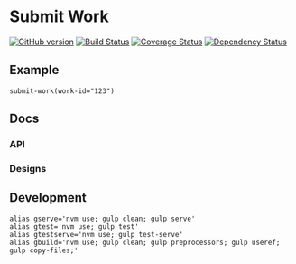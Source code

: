 # Submit Work
[![GitHub version](https://badge.fury.io/gh/appirio-tech%2Fng-submissions.svg)](http://badge.fury.io/gh/appirio-tech%2Fng-submissions)
[![Build Status](https://travis-ci.org/appirio-tech/ng-submit-work.svg)](https://travis-ci.org/appirio-tech/ng-submit-work)
[![Coverage Status](https://coveralls.io/repos/appirio-tech/ng-submit-work/badge.svg?branch=master&service=github)](https://coveralls.io/github/appirio-tech/ng-submit-work?branch=master)
[![Dependency Status](https://www.versioneye.com/user/projects/55cbc568dfed0a001e000388/badge.svg?style=flat)](https://www.versioneye.com/user/projects/55cbc568dfed0a001e000388)

## Example
```jade
submit-work(work-id="123")
```

## Docs
### API

### Designs

## Development
```
alias gserve='nvm use; gulp clean; gulp serve'
alias gtest='nvm use; gulp test'
alias gtestserve='nvm use; gulp test-serve'
alias gbuild='nvm use; gulp clean; gulp preprocessors; gulp useref; gulp copy-files;'
```